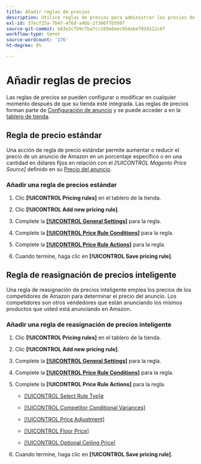 ```yaml
---
title: Añadir reglas de precios
description: Utilice reglas de precios para administrar los precios de listado en Amazon Marketplace para su catálogo de productos de Commerce.
exl-id: 37ecf25a-7b47-4f6d-a4bb-2f306f7b5997
source-git-commit: b63e2cfb9c7ba7cc169a6eec954abe782d112c6f
workflow-type: tm+mt
source-wordcount: '176'
ht-degree: 0%

---
```


# Añadir reglas de precios

Las reglas de precios se pueden configurar o modificar en cualquier momento después de que su tienda esté integrada. Las reglas de precios forman parte de [Configuración de anuncio](./listing-settings.md) y se puede acceder a en la [tablero de tienda](./amazon-store-dashboard.md).

## Regla de precio estándar

Una acción de regla de precio estándar permite aumentar o reducir el precio de un anuncio de Amazon en un porcentaje específico o en una cantidad en dólares fijos en relación con el **[!UICONTROL Magento Price Source*]* definido en su [Precio del anuncio](./listing-price.md).

### Añadir una regla de precios estándar

1. Clic **[!UICONTROL Pricing rules]** en el tablero de la tienda.

1. Clic **[!UICONTROL Add new pricing rule]**.

1. Complete la **[[!UICONTROL General Settings]](./pricing-rule-general-settings.md)** para la regla.

1. Complete la **[[!UICONTROL Price Rule Conditions]](./pricing-rule-conditions.md)** para la regla.

1. Complete la **[[!UICONTROL Price Rule Actions]](./standard-price-rules.md)** para la regla.

1. Cuando termine, haga clic en **[!UICONTROL Save pricing rule]**.

## Regla de reasignación de precios inteligente

Una regla de reasignación de precios inteligente emplea los precios de los competidores de Amazon para determinar el precio del anuncio. Los competidores son otros vendedores que están anunciando los mismos productos que usted está anunciando en Amazon.

### Añadir una regla de reasignación de precios inteligente

1. Clic **[!UICONTROL Pricing rules]** en el tablero de la tienda.

1. Clic **[!UICONTROL Add new pricing rule]**.

1. Complete la **[[!UICONTROL General Settings]](./pricing-rule-general-settings.md)** para la regla.

1. Complete la **[[!UICONTROL Price Rule Conditions]](./pricing-rule-conditions.md)** para la regla.

1. Complete la **[!UICONTROL Price Rule Actions]** para la regla.

   - [[!UICONTROL Select Rule Typ]e](./intelligent-repricing-rules.md)

   - [[!UICONTROL Competitor Conditional Variances]](./competitor-conditional-variances.md)

   - [[!UICONTROL Price Adjustment]](./price-adjustment.md)

   - [[!UICONTROL Floor Price]](./floor-price.md)

   - [[!UICONTROL Optional Ceiling Price]](./optional-ceiling-price.md)

1. Cuando termine, haga clic en **[!UICONTROL Save pricing rule]**.
